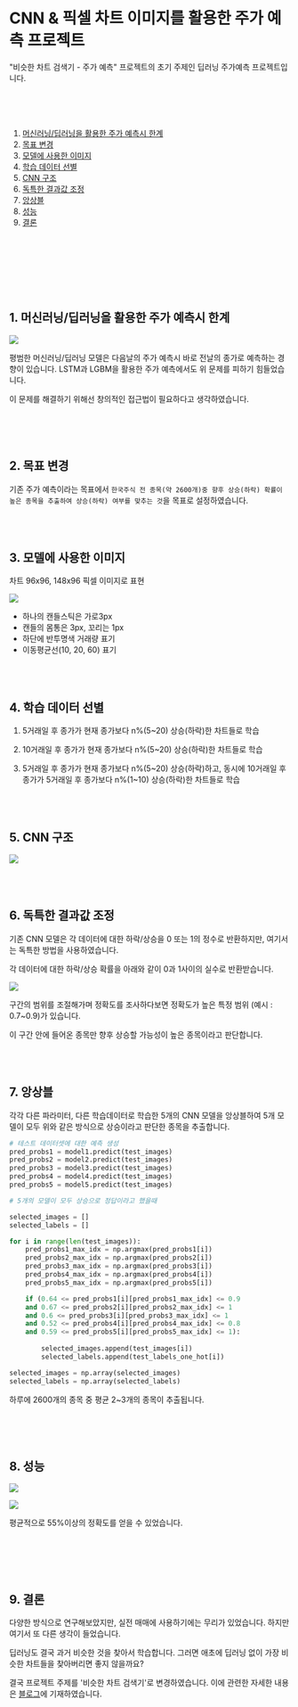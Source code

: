 # CNN & 픽셀 차트 이미지를 활용한 주가 예측 프로젝트

"비슷한 차트 검색기 - 주가 예측" 프로젝트의 초기 주제인 딥러닝 주가예측 프로젝트입니다.

<br>
<br>
<br>

1. [머신러닝/딥러닝을 활용한 주가 예측시 한계](#1-머신러닝딥러닝을-활용한-주가-예측시-한계)
2. [목표 변경](#2-목표-변경)
3. [모델에 사용한 이미지](#3-모델에-사용한-이미지)
4. [학습 데이터 선별](#4-학습-데이터-선별)
5. [CNN 구조](#5-cnn-구조)
6. [독특한 결과값 조정](#6-독특한-결과값-조정)
7. [앙상블](#7-앙상블)
8. [성능](#성능)
9. [결론](#결론)

<br>
<br>
<br>
<br>
<br>
<br>

## 1. 머신러닝/딥러닝을 활용한 주가 예측시 한계

![](https://velog.velcdn.com/images/dodo4723/post/4eb19d1c-dc05-4015-b33b-657b4645fbdc/image.jpeg)


평범한 머신러닝/딥러닝 모델은 다음날의 주가 예측시 바로 전날의 종가로 예측하는 경향이 있습니다. LSTM과 LGBM을 활용한 주가 예측에서도 위 문제를 피하기 힘들었습니다.

이 문제를 해결하기 위해선 창의적인 접근법이 필요하다고 생각하였습니다.

<br>
<br>
<br>

## 2. 목표 변경

기존 주가 예측이라는 목표에서 `한국주식 전 종목(약 2600개)중 향후 상승(하락) 확률이 높은 종목을 추출하여 상승(하락) 여부를 맞추는 것`을 목표로 설정하였습니다.

<br>
<br>

## 3. 모델에 사용한 이미지

차트 96x96, 148x96 픽셀 이미지로 표현

![](https://velog.velcdn.com/images/dodo4723/post/a8d9d5ec-70cc-4556-8839-aaa726fb60b2/image.png)

- 하나의 캔들스틱은 가로3px
- 캔들의 몸통은 3px, 꼬리는 1px
- 하단에 반투명색 거래량 표기
- 이동평균선(10, 20, 60) 표기

<br>
<br>

## 4. 학습 데이터 선별


1. 5거래일 후 종가가 현재 종가보다 n%(5~20) 상승(하락)한 차트들로 학습

2. 10거래일 후 종가가 현재 종가보다 n%(5~20) 상승(하락)한 차트들로 학습

3. 5거래일 후 종가가 현재 종가보다 n%(5\~20) 상승(하락)하고, 동시에 10거래일 후 종가가 5거래일 후 종가보다 n%(1\~10) 상승(하락)한 차트들로 학습

<br>
<br>

## 5. CNN 구조

![](https://velog.velcdn.com/images/dodo4723/post/7ad22de4-37fc-414d-94a7-9e7091b93050/image.png)

<br>
<br>

## 6. 독특한 결과값 조정

기존 CNN 모델은 각 데이터에 대한 하락/상승을 0 또는 1의 정수로 반환하지만, 여기서는 독특한 방법을 사용하였습니다.

각 데이터에 대한 하락/상승 확률을 아래와 같이 0과 1사이의 실수로 반환받습니다.

![](https://velog.velcdn.com/images/dodo4723/post/7a3f69f7-9d5b-45e0-98fe-e9bf99d6ef6e/image.png)

구간의 범위를 조절해가며 정확도를 조사하다보면 정확도가 높은 특정 범위 (예시 : 0.7~0.9)가 있습니다.

이 구간 안에 들어온 종목만 향후 상승할 가능성이 높은 종목이라고 판단합니다.

<br>
<br>

## 7. 앙상블

각각 다른 파라미터, 다른 학습데이터로 학습한 5개의 CNN 모델을 앙상블하여 5개 모델이 모두 위와 같은 방식으로 상승이라고 판단한 종목을 추출합니다.

```python
# 테스트 데이터셋에 대한 예측 생성
pred_probs1 = model1.predict(test_images)
pred_probs2 = model2.predict(test_images)
pred_probs3 = model3.predict(test_images)
pred_probs4 = model4.predict(test_images)
pred_probs5 = model5.predict(test_images)
```

```python
# 5개의 모델이 모두 상승으로 정답이라고 했을때

selected_images = []
selected_labels = []

for i in range(len(test_images)):
    pred_probs1_max_idx = np.argmax(pred_probs1[i])
    pred_probs2_max_idx = np.argmax(pred_probs2[i])
    pred_probs3_max_idx = np.argmax(pred_probs3[i])
    pred_probs4_max_idx = np.argmax(pred_probs4[i])
    pred_probs5_max_idx = np.argmax(pred_probs5[i])

    if (0.64 <= pred_probs1[i][pred_probs1_max_idx] <= 0.9
    and 0.67 <= pred_probs2[i][pred_probs2_max_idx] <= 1 
    and 0.6 <= pred_probs3[i][pred_probs3_max_idx] <= 1 
    and 0.52 <= pred_probs4[i][pred_probs4_max_idx] <= 0.8
    and 0.59 <= pred_probs5[i][pred_probs5_max_idx] <= 1):
    
        selected_images.append(test_images[i])
        selected_labels.append(test_labels_one_hot[i])

selected_images = np.array(selected_images)
selected_labels = np.array(selected_labels)
```

하루에 2600개의 종목 중 평균 2~3개의 종목이 추출됩니다.

<br>
<br>
<br>

## 8. 성능

![](https://velog.velcdn.com/images/dodo4723/post/9a08912b-b33e-45d1-8b59-c520e2682a8c/image.png)

![](https://velog.velcdn.com/images/dodo4723/post/1fc039e8-4477-4cc6-bdeb-8d7cc1702526/image.png)

평균적으로 55%이상의 정확도를 얻을 수 있었습니다.

<br>
<br>
<br>
<br>

## 9. 결론

다양한 방식으로 연구해보았지만, 실전 매매에 사용하기에는 무리가 있었습니다. 하지만 여기서 또 다른 생각이 들었습니다.

딥러닝도 결국 과거 비슷한 것을 찾아서 학습합니다. 그러면 애초에 딥러닝 없이 가장 비슷한 차트들을 찾아버리면 좋지 않을까요? 

결국 프로젝트 주제를 '비슷한 차트 검색기'로 변경하였습니다. 이에 관련한 자세한 내용은 [블로그](https://blog.similarchart.com/113)에 기재하였습니다.
